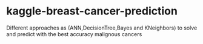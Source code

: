# kaggle-breast-cancer-prediction
Different approaches as (ANN,DecisionTree,Bayes and KNeighbors) to solve and predict with the best accuracy malignous cancers
